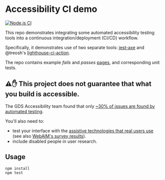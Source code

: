 
# Accessibility CI demo

[![Node.js CI][ci-img]][ci]

This repo demonstrates integrating some automated accessibility testing tools into a continuous integration/deployment (CI/CD) workflow.

Specifically, it demonstrates use of two separate tools: [jest-axe][] and @treosh's [lighthouse-ci-action][].

The repo contains example _fails_ and _passes_ [pages](./pages), and corresponding unit tests.

## ⚠️✋ This project does not guarantee that what you build is accessible.
The GDS Accessibility team found that only [~30% of issues are found by automated testing][gds].

You'll also need to:
* test your interface with the [assistive technologies that real users use][at] (see also [WebAIM's survey results][survey]).
* include disabled people in user research.

## Usage

```
npm install
npm test
```

[gds]: https://accessibility.blog.gov.uk/2017/02/24/what-we-found-when-we-tested-tools-on-the-worlds-least-accessible-webpage
[at]: https://www.gov.uk/service-manual/technology/testing-with-assistive-technologies#when-to-test
[survey]: https://webaim.org/projects/screenreadersurvey8/#primary
[jest-axe]: https://github.com/nickcolley/jest-axe
[lighthouse-ci-action]: https://github.com/treosh/lighthouse-ci-action

[ci]: https://github.com/nfreear/accessibility-ci-demo/actions/workflows/node.js.yml
[ci-img]: https://github.com/nfreear/accessibility-ci-demo/actions/workflows/node.js.yml/badge.svg
